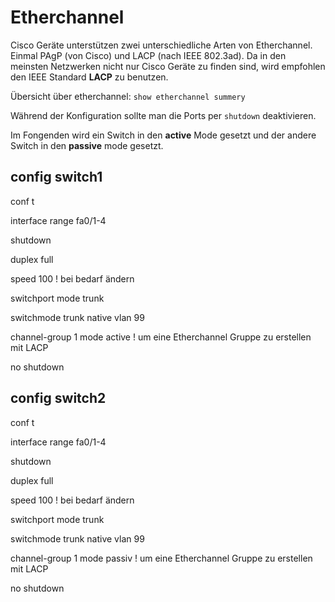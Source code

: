 # Etherchannel

Cisco Geräte unterstützen zwei unterschiedliche Arten von Etherchannel. Einmal PAgP (von Cisco) und LACP (nach IEEE 802.3ad).
Da in den meinsten Netzwerken nicht nur Cisco Geräte zu finden sind, wird empfohlen den IEEE Standard **LACP** zu benutzen.

Übersicht über etherchannel:
`show etherchannel summery` 

Während der Konfiguration sollte man die Ports per `shutdown` deaktivieren.

Im Fongenden wird ein Switch in den **active** Mode gesetzt und der andere Switch in den **passive** mode gesetzt.

## config switch1
conf t

interface range fa0/1-4

shutdown

duplex full
   
speed 100 ! bei bedarf ändern

switchport mode trunk

switchmode trunk native vlan 99

channel-group 1 mode active ! um eine Etherchannel Gruppe zu erstellen mit LACP

no shutdown
 
  
## config switch2
conf t

interface range fa0/1-4

shutdown

duplex full

speed 100 ! bei bedarf ändern

switchport mode trunk

switchmode trunk native vlan 99

channel-group 1 mode passiv ! um eine Etherchannel Gruppe zu erstellen mit LACP

no shutdown


